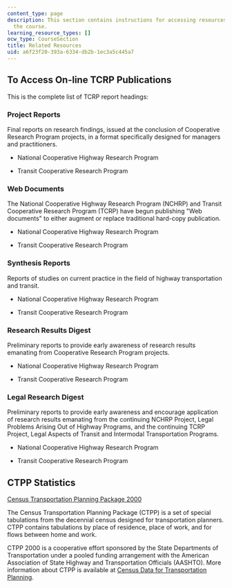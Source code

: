 ```yaml
---
content_type: page
description: This section contains instructions for accessing resources related to
  the course.
learning_resource_types: []
ocw_type: CourseSection
title: Related Resources
uid: a6f23f20-393a-6334-db2b-1ec3a5c445a7
---
```


To Access On-line TCRP Publications
-----------------------------------

This is the complete list of TCRP report headings:

### Project Reports

Final reports on research findings, issued at the conclusion of Cooperative Research Program projects, in a format specifically designed for managers and practitioners.

*   National Cooperative Highway Research Program
    
*   Transit Cooperative Research Program
    

### Web Documents

The National Cooperative Highway Research Program (NCHRP) and Transit Cooperative Research Program (TCRP) have begun publishing "Web documents" to either augment or replace traditional hard-copy publication.

*   National Cooperative Highway Research Program
    
*   Transit Cooperative Research Program
    

### Synthesis Reports

Reports of studies on current practice in the field of highway transportation and transit.

*   National Cooperative Highway Research Program
    
*   Transit Cooperative Research Program
    

### Research Results Digest

Preliminary reports to provide early awareness of research results emanating from Cooperative Research Program projects.

*   National Cooperative Highway Research Program
    
*   Transit Cooperative Research Program
    

### Legal Research Digest

Preliminary reports to provide early awareness and encourage application of research results emanating from the continuing NCHRP Project, Legal Problems Arising Out of Highway Programs, and the continuing TCRP Project, Legal Aspects of Transit and Intermodal Transportation Programs.

*   National Cooperative Highway Research Program
    
*   Transit Cooperative Research Program
    

CTPP Statistics
---------------

[Census Transportation Planning Package 2000](http://www.transtats.bts.gov/Tables.asp?DB_ID=630)

The Census Transportation Planning Package (CTPP) is a set of special tabulations from the decennial census designed for transportation planners. CTPP contains tabulations by place of residence, place of work, and for flows between home and work.

CTPP 2000 is a cooperative effort sponsored by the State Departments of Transportation under a pooled funding arrangement with the American Association of State Highway and Transportation Officials (AASHTO). More information about CTPP is available at [Census Data for Transportation Planning](http://www.trbcensus.com/).